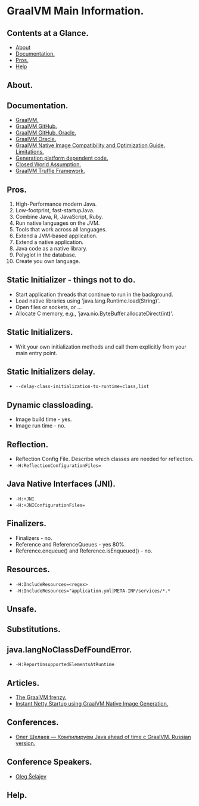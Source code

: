 # GraalVM Main Information.





## Contents at a Glance.
* [About](#about)
* [Documentation.](#documentation)
* [Pros.](#pros)
* [Help](#help)





## About.





## Documentation.
* [GraalVM.](https://www.graalvm.org/)
* [GraalVM GitHub.](https://github.com/graalvm/)
* [GraalVM GitHub. Oracle.](https://github.com/oracle/graal)
* [GraalVM Oracle.](https://www.oracle.com/technetwork/graalvm/overview/index.html)
* [GraalVM Native Image Compatibility and Optimization Guide. Limitations.](https://github.com/oracle/graal/blob/master/substratevm/LIMITATIONS.md)
* [Generation platform dependent code.]()
* [Closed World Assumption.](https://www.google.com/search?q=Closed+World+Assumption+graalvm&oq=Closed+World+Assumption+graalvm&aqs=chrome..69i57.10634j0j7&sourceid=chrome&ie=UTF-8)
* [GraalVM Truffle Framework.](https://www.google.com/search?newwindow=1&safe=active&sxsrf=ALeKk02vlhAcgyEQTVt7y28S9id8Bs2TNg%3A1583845303865&ei=t49nXtypNKuMlwTTkZqQCw&q=graalvm+truffle+framework&oq=graalvm+truffle+framework&gs_l=psy-ab.3..0i8i30.91737.91787..92689...0.3..0.102.180.1j1......0....1..gws-wiz.......0i71.5-HfWuvuk2w&ved=0ahUKEwic4dzF-4_oAhUrxoUKHdOIBrIQ4dUDCAs&uact=5)




## Pros.
1. High-Performance modern Java.
2. Low-footprint, fast-startupJava.
3. Combine Java, R, JavaScript, Ruby.
4. Run native languages on the JVM.
5. Tools that work across all languages.
6. Extend a JVM-based application.
7. Extend a native application.
8. Java code as a native library.
9. Polyglot in the database.
10. Create you own language.





## Static Initializer - things not to do.
* Start application threads that continue to run in the background.
* Load native libraries using 'java.lang.Runtime.load(String)'.
* Open files or sockets, or ...
* Allocate C memory, e.g., 'java.nio.ByteBuffer.allocateDirect(int)'.





## Static Initializers.
* Writ your own initialization methods and call them explicitly from your main entry point.

## Static Initializers delay.
* `--delay-class-initialization-to-runtime=class,list`






## Dynamic classloading.
* Image build time - yes.
* Image run time - no.

## Reflection.
* Reflection Config File. Describe which classes are needed for reflection.
* `-H:ReflectionConfigurationFiles=`

## Java Native Interfaces (JNI).
* `-H:+JNI`
* `-H:+JNIConfigurationFiles=`

## Finalizers.
* Finalizers - no.
* Reference and ReferenceQueues - yes 80%.
* Reference.enqueue() and Reference.isEnqueued() - no.

## Resources.
* `-H:IncludeResources=<regex>`
* `-H:IncludeResources="application.yml|META-INF/services/*.*`

## Unsafe.

## Substitutions.


## java.langNoClassDefFoundError.
* `-H:ReportUnsupportedElementsAtRuntime`


## Articles.
* [The GraalVM frenzy.](https://medium.com/@jponge/the-graalvm-frenzy-f54257f5932c)
* [Instant Netty Startup using GraalVM Native Image Generation.](https://medium.com/graalvm/instant-netty-startup-using-graalvm-native-image-generation-ed6f14ff7692)

## Conferences.
* [Олег Шелаев — Компилируем Java ahead of time с GraalVM. Russian version.](https://www.youtube.com/watch?v=tPezgDSD1Bk&t=1448s)


## Conference Speakers.
* [Oleg Šelajev](https://twitter.com/shelajev?lang=en)

## Help.
